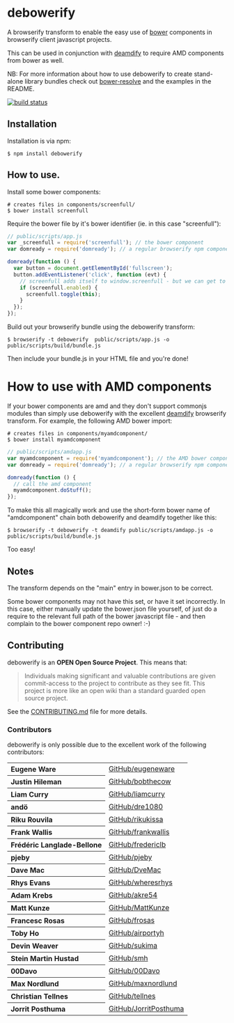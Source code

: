 # debowerify

A browserify transform to enable the easy use of [bower](https://bower.io) components in browserify client javascript projects.

This can be used in conjunction with [deamdify](https://github.com/jaredhanson/deamdify) to require AMD components from bower as well.

NB: For more information about how to use debowerify to create stand-alone library bundles
check out [bower-resolve](https://github.com/eugeneware/bower-resolve) and the 
examples in the README.

[![build status](https://secure.travis-ci.org/eugeneware/debowerify.png)](http://travis-ci.org/eugeneware/debowerify)

## Installation

Installation is via npm:

```
$ npm install debowerify
```

## How to use.

Install some bower components:

```
# creates files in components/screenfull/
$ bower install screenfull
```

Require the bower file by it's bower identifier (ie. in this case "screenfull"):

``` js
// public/scripts/app.js
var _screenfull = require('screenfull'); // the bower component
var domready = require('domready'); // a regular browserify npm component

domready(function () {
  var button = document.getElementById('fullscreen');
  button.addEventListener('click', function (evt) {
    // screenfull adds itself to window.screenfull - but we can get to it
    if (screenfull.enabled) {
      screenfull.toggle(this);
    }
  });
});
```

Build out your browserify bundle using the debowerify transform:

```
$ browserify -t debowerify  public/scripts/app.js -o public/scripts/build/bundle.js
```

Then include your bundle.js in your HTML file and you're done!

# How to use with AMD components

If your bower components are amd and they don't support commonjs modules than simply use debowerify with the excellent [deamdify](https://github.com/jaredhanson/deamdify) browserify transform. For example, the following AMD bower import:

```
# creates files in components/myamdcomponent/
$ bower install myamdcomponent
```

``` js
// public/scripts/amdapp.js
var myamdcomponent = require('myamdcomponent'); // the AMD bower component
var domready = require('domready'); // a regular browserify npm component

domready(function () {
  // call the amd component
  myamdcomponent.doStuff();
});
```

To make this all magically work and use the short-form bower name of "amdcomponent" chain both debowerify and deamdify together like this:

```
$ browserify -t debowerify -t deamdify public/scripts/amdapp.js -o public/scripts/build/bundle.js
```

Too easy!

## Notes

The transform depends on the "main" entry in bower.json to be correct.

Some bower components may not have this set, or have it set incorrectly. In this case, either manually update the bower.json file yourself, of just do a require to the relevant full path of the bower javascript file - and then complain to the bower component repo owner! :-)

## Contributing

debowerify is an **OPEN Open Source Project**. This means that:

> Individuals making significant and valuable contributions are given commit-access to the project to contribute as they see fit. This project is more like an open wiki than a standard guarded open source project.

See the [CONTRIBUTING.md](https://github.com/eugeneware/debowerify/blob/master/CONTRIBUTING.md) file for more details.

### Contributors

debowerify is only possible due to the excellent work of the following contributors:

<table><tbody>
<tr><th align="left">Eugene Ware</th><td><a href="https://github.com/eugeneware">GitHub/eugeneware</a></td></tr>
<tr><th align="left">Justin Hileman</th><td><a href="https://github.com/bobthecow">GitHub/bobthecow</a></td></tr>
<tr><th align="left">Liam Curry</th><td><a href="https://github.com/liamcurry">GitHub/liamcurry</a></td></tr>
<tr><th align="left">andö</th><td><a href="https://github.com/dre1080">GitHub/dre1080</a></td></tr>
<tr><th align="left">Riku Rouvila</th><td><a href="https://github.com/rikukissa">GitHub/rikukissa</a></td></tr>
<tr><th align="left">Frank Wallis</th><td><a href="https://github.com/frankwallis">GitHub/frankwallis</a></td></tr>
<tr><th align="left">Frédéric Langlade-Bellone</th><td><a href="https://github.com/fredericlb">GitHub/fredericlb</a></td></tr>
<tr><th align="left">pjeby</th><td><a href="https://github.com/pjeby">GitHub/pjeby</a></td></tr>
<tr><th align="left">Dave Mac</th><td><a href="https://github.com/DveMac">GitHub/DveMac</a></td></tr>
<tr><th align="left">Rhys Evans</th><td><a href="https://github.com/wheresrhys">GitHub/wheresrhys</a></td></tr>
<tr><th align="left">Adam Krebs</th><td><a href="https://github.com/akre54">GitHub/akre54</a></td></tr>
<tr><th align="left">Matt Kunze</th><td><a href="https://github.com/MattKunze">GitHub/MattKunze</a></td></tr>
<tr><th align="left">Francesc Rosas</th><td><a href="https://github.com/frosas">GitHub/frosas</a></td></tr>
<tr><th align="left">Toby Ho</th><td><a href="https://github.com/airportyh">GitHub/airportyh</a></td></tr>
<tr><th align="left">Devin Weaver</th><td><a href="https://github.com/sukima">GitHub/sukima</a></td></tr>
<tr><th align="left">Stein Martin Hustad</th><td><a href="https://github.com/smh">GitHub/smh</a></td></tr>
<tr><th align="left">00Davo</th><td><a href="https://github.com/00Davo">GitHub/00Davo</a></td></tr>
<tr><th align="left">Max Nordlund</th><td><a href="https://github.com/maxnordlund">GitHub/maxnordlund</a></td></tr>
<tr><th align="left">Christian Tellnes</th><td><a href="https://github.com/tellnes">GitHub/tellnes</a></td></tr>
<tr><th align="left">Jorrit Posthuma</th><td><a href="https://github.com/JorritPosthuma">GitHub/JorritPosthuma</a></td></tr>
</tbody></table>

